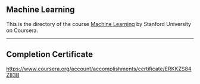 ## Machine Learning

This is the directory of the course [Machine Learning](https://www.coursera.org/learn/machine-learning) by Stanford University on Coursera.

---

## Completion Certificate 
https://www.coursera.org/account/accomplishments/certificate/ERKKZS84Z83B
